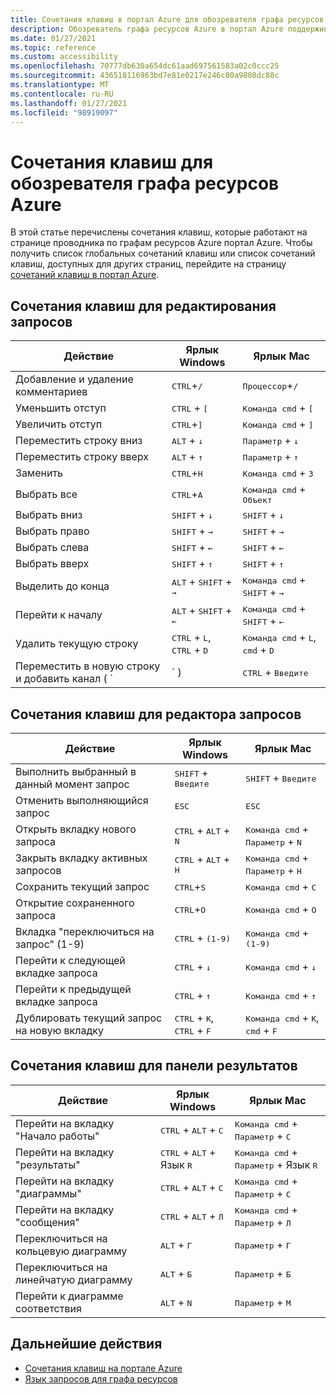 ```yaml
---
title: Сочетания клавиш в портал Azure для обозревателя графа ресурсов Azure
description: Обозреватель графа ресурсов Azure в портал Azure поддерживает сочетания клавиш, помогающие выполнять действия и переходы.
ms.date: 01/27/2021
ms.topic: reference
ms.custom: accessibility
ms.openlocfilehash: 70777db630a654dc61aad697561583a02c0ccc25
ms.sourcegitcommit: 436518116963bd7e81e0217e246c80a9808dc88c
ms.translationtype: MT
ms.contentlocale: ru-RU
ms.lasthandoff: 01/27/2021
ms.locfileid: "98919097"
---
```

# <a name="keyboard-shortcuts-for-azure-resource-graph-explorer"></a>Сочетания клавиш для обозревателя графа ресурсов Azure

В этой статье перечислены сочетания клавиш, которые работают на странице проводника по графам ресурсов Azure портал Azure. Чтобы получить список глобальных сочетаний клавиш или список сочетаний клавиш, доступных для других страниц, перейдите на страницу [сочетаний клавиш в портал Azure](../../../azure-portal/azure-portal-keyboard-shortcuts.md).

## <a name="keyboard-shortcuts-for-editing-queries"></a>Сочетания клавиш для редактирования запросов

| Действие | Ярлык Windows | Ярлык Mac |
|---|---|---|
|Добавление и удаление комментариев |<kbd>CTRL</kbd>+<kbd>/</kbd> | <kbd>Процессор</kbd>+<kbd>/</kbd> |
|Уменьшить отступ |<kbd>CTRL</kbd> + <kbd>[</kbd> |<kbd>Команда cmd</kbd> + <kbd>[</kbd> |
|Увеличить отступ |<kbd>CTRL</kbd>+<kbd>]</kbd> |<kbd>Команда cmd</kbd> + <kbd>]</kbd> |
|Переместить строку вниз |<kbd>ALT</kbd> + <kbd>↓</kbd> |<kbd>Параметр</kbd> + <kbd>↓</kbd> |
|Переместить строку вверх |<kbd>ALT</kbd> + <kbd>↑</kbd> |<kbd>Параметр</kbd> + <kbd>↑</kbd> |
|Заменить |<kbd>CTRL</kbd>+<kbd>H</kbd> |<kbd>Команда cmd</kbd> + <kbd>З</kbd> |
|Выбрать все |<kbd>CTRL</kbd>+<kbd>A</kbd> |<kbd>Команда cmd</kbd> + <kbd>Объект</kbd> |
|Выбрать вниз |<kbd>SHIFT</kbd> + <kbd>↓</kbd> |<kbd>SHIFT</kbd> + <kbd>↓</kbd> |
|Выбрать право |<kbd>SHIFT</kbd> + <kbd>→</kbd> |<kbd>SHIFT</kbd> + <kbd>→</kbd> |
|Выбрать слева |<kbd>SHIFT</kbd> + <kbd>←</kbd> |<kbd>SHIFT</kbd> + <kbd>←</kbd> |
|Выбрать вверх |<kbd>SHIFT</kbd> + <kbd>↑</kbd> |<kbd>SHIFT</kbd> + <kbd>↑</kbd> |
|Выделить до конца |<kbd>ALT</kbd> + <kbd>SHIFT</kbd> + <kbd>→</kbd> |<kbd>Команда cmd</kbd> + <kbd>SHIFT</kbd> + <kbd>→</kbd> |
|Перейти к началу |<kbd>ALT</kbd> + <kbd>SHIFT</kbd> + <kbd>←</kbd> |<kbd>Команда cmd</kbd> + <kbd>SHIFT</kbd> + <kbd>←</kbd> |
|Удалить текущую строку |<kbd>CTRL</kbd> + <kbd>L</kbd>, <kbd>CTRL</kbd> + <kbd>D</kbd>  |<kbd>Команда cmd</kbd> + <kbd>L</kbd>, <kbd>cmd</kbd> + <kbd>D</kbd> |
|Переместить в новую строку и добавить канал ( `|` ) |<kbd>CTRL</kbd> + <kbd>Введите</kbd> |<kbd>Команда cmd</kbd> + <kbd>Введите</kbd> |

## <a name="keyboard-shortcuts-for-the-query-editor"></a>Сочетания клавиш для редактора запросов

| Действие | Ярлык Windows | Ярлык Mac |
|---|---|---|
|Выполнить выбранный в данный момент запрос |<kbd>SHIFT</kbd> + <kbd>Введите</kbd> | <kbd>SHIFT</kbd> + <kbd>Введите</kbd> |
|Отменить выполняющийся запрос |<kbd>ESC</kbd> | <kbd>ESC</kbd> |
|Открыть вкладку нового запроса |<kbd>CTRL</kbd> + <kbd>ALT</kbd> + <kbd>N</kbd> | <kbd>Команда cmd</kbd> + <kbd>Параметр</kbd> + <kbd>N</kbd> |
|Закрыть вкладку активных запросов |<kbd>CTRL</kbd> + <kbd>ALT</kbd> + <kbd>Н</kbd> | <kbd>Команда cmd</kbd> + <kbd>Параметр</kbd> + <kbd>Н</kbd> |
|Сохранить текущий запрос |<kbd>CTRL</kbd>+<kbd>S</kbd> | <kbd>Команда cmd</kbd> + <kbd>С</kbd> |
|Открытие сохраненного запроса |<kbd>CTRL</kbd>+<kbd>O</kbd> | <kbd>Команда cmd</kbd> + <kbd>O</kbd> |
|Вкладка "переключиться на запрос" (1-9) |<kbd>CTRL</kbd> + <kbd>(1-9)</kbd> | <kbd>Команда cmd</kbd> + <kbd>(1-9)</kbd> |
|Перейти к следующей вкладке запроса |<kbd>CTRL</kbd> + <kbd>↓</kbd> | <kbd>Команда cmd</kbd> + <kbd>↓</kbd> |
|Перейти к предыдущей вкладке запроса |<kbd>CTRL</kbd> + <kbd>↑</kbd> | <kbd>Команда cmd</kbd> + <kbd>↑</kbd> |
|Дублировать текущий запрос на новую вкладку |<kbd>CTRL</kbd> + <kbd>K</kbd>, <kbd>CTRL</kbd> + <kbd>F</kbd> | <kbd>Команда cmd</kbd> + <kbd>K</kbd>, <kbd>cmd</kbd> + <kbd>F</kbd> |

## <a name="keyboard-shortcuts-for-the-results-pane"></a>Сочетания клавиш для панели результатов

| Действие | Ярлык Windows | Ярлык Mac |
|---|---|---|
|Перейти на вкладку "Начало работы"  |<kbd>CTRL</kbd> + <kbd>ALT</kbd> + <kbd>С</kbd> | <kbd>Команда cmd</kbd> + <kbd>Параметр</kbd> + <kbd>С</kbd> |
|Перейти на вкладку "результаты"  |<kbd>CTRL</kbd> + <kbd>ALT</kbd> + Язык <kbd>R</kbd> | <kbd>Команда cmd</kbd> + <kbd>Параметр</kbd> + Язык <kbd>R</kbd> |
|Перейти на вкладку "диаграммы"  |<kbd>CTRL</kbd> + <kbd>ALT</kbd> + <kbd>C</kbd> | <kbd>Команда cmd</kbd> + <kbd>Параметр</kbd> + <kbd>C</kbd> |
|Перейти на вкладку "сообщения"  |<kbd>CTRL</kbd> + <kbd>ALT</kbd> + <kbd>Л</kbd> | <kbd>Команда cmd</kbd> + <kbd>Параметр</kbd> + <kbd>Л</kbd> |
|Переключиться на кольцевую диаграмму  |<kbd>ALT</kbd> + <kbd>Г</kbd> | <kbd>Параметр</kbd> + <kbd>Г</kbd> |
|Переключиться на линейчатую диаграмму  |<kbd>ALT</kbd> + <kbd>Б</kbd> | <kbd>Параметр</kbd> + <kbd>Б</kbd> |
|Перейти к диаграмме соответствия  |<kbd>ALT</kbd> + <kbd>N</kbd> | <kbd>Параметр</kbd> + <kbd>М</kbd> |

## <a name="next-steps"></a>Дальнейшие действия

- [Сочетания клавиш на портале Azure](../../../azure-portal/azure-portal-keyboard-shortcuts.md)
- [Язык запросов для графа ресурсов](../concepts/query-language.md)
